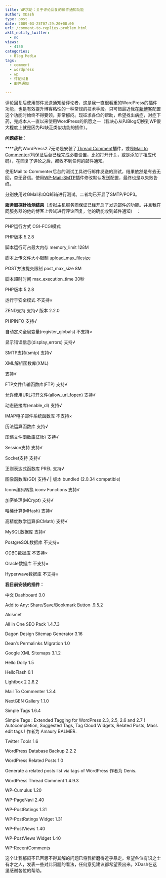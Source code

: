 ```yaml
---
title: WP求助：关于评论回复的邮件通知功能
author: XDash
type: post
date: 2009-03-25T07:29:20+00:00
url: /comment-to-replies-problem.html
aktt_notify_twitter:
  - no
views:
  - 4150
categories:
  - Blog Media
tags:
  - comment
  - wordpress
  - wp
  - 评论回复
  - 邮件通知

---
```

评论回复后使用邮件发送通知给评论者，这是我一直很看重的WordPress的插件功能，也是有效提升博客粘性的一种常规的技术手段。只可惜最近我在<a href="http://www.fanbing.net/blog" target="_blank">新博客</a>配置这个功能时始终不得要领，非常郁闷。现征求各位的帮助，希望找出病症，对症下药，完成本人一直以来使用WordPress的夙愿之一（我决心从PJBlog切换到WP很大程度上就是因为PJ缺乏类似功能的插件）。

**问题症状：**

****我的WordPress2.7无论是安装了<a href="http://blog.2i2j.com/plugins/wordpress-thread-comment" target="_blank">Thread Comment</a>插件，或是<a href="http://www.thinkagain.cn/archives/989.html" target="_blank">Mail to Commenter</a>(均保证后台已经完成必要设置，比如打开开关，或是添加了相应代码），在回复了评论之后，都收不到任何的邮件通知。

使用Mail to Commenter后台的测试工具进行邮件发送的测试，结果依然是有去无回，杳无音信。使用<a href="http://www.callum-macdonald.com/code/wp-mail-smtp/" target="_blank">WP-Mail-SMTP</a>插件修改默认发送配置，最终也是以失败告终。

分别使用过GMail和QQ邮箱进行测试。二者均已开启了SMTP/POP3。

**服务器探针检测结果<span style="font-weight: normal;">（虚拟主机服务商保证已经开启了发送邮件的功能。并且我在同服务器的他的博客上尝试进行评论回复，他的确能收到邮件通知） ：</span>**

****

<span style="font-weight: normal;">PHP运行方式</span><span><span style="font-weight: normal;"> </span></span><span style="font-weight: normal;">CGI-FCGI模式</span>

<span style="font-weight: normal;">PHP版本</span><span><span style="font-weight: normal;"> </span></span><span style="font-weight: normal;">5.2.8</span>

<span style="font-weight: normal;">脚本运行可占最大内存</span><span><span style="font-weight: normal;"> </span></span><span style="font-weight: normal;">memory_limit</span><span><span style="font-weight: normal;"> </span></span><span style="font-weight: normal;">128M</span>

<span style="font-weight: normal;">脚本上传文件大小限制</span><span><span style="font-weight: normal;"> </span></span><span style="font-weight: normal;">upload_max_filesize</span><span><span style="font-weight: normal;"> </span></span>

<span style="font-weight: normal;">POST方法提交限制</span><span><span style="font-weight: normal;"> </span></span><span style="font-weight: normal;">post_max_size</span><span><span style="font-weight: normal;"> </span></span><span style="font-weight: normal;">8M</span>

<span style="font-weight: normal;">脚本超时时间</span><span><span style="font-weight: normal;"> </span></span><span style="font-weight: normal;">max_execution_time</span><span><span style="font-weight: normal;"> </span></span><span style="font-weight: normal;">30秒</span>

<span style="font-weight: normal;">PHP版本</span><span><span style="font-weight: normal;"> </span></span><span style="font-weight: normal;">5.2.8</span>

<span style="font-weight: normal;">运行于安全模式</span><span><span style="font-weight: normal;"> </span></span><span style="font-weight: normal;">不支持×</span>

<span style="font-weight: normal;">ZEND支持</span><span><span style="font-weight: normal;"> </span></span><span style="font-weight: normal;">支持√ 版本 2.2.0</span>

<span style="font-weight: normal;">PHPINFO</span><span><span style="font-weight: normal;"> </span></span><span style="font-weight: normal;">支持√ </span>

<span style="font-weight: normal;">自动定义全局变量(register_globals)</span><span><span style="font-weight: normal;"> </span></span><span style="font-weight: normal;">不支持×</span>

<span style="font-weight: normal;">显示错误信息(display_errors)</span><span><span style="font-weight: normal;"> </span></span><span style="font-weight: normal;">支持√</span>

<span style="font-weight: normal;">SMTP支持(smtp)</span><span><span style="font-weight: normal;"> </span></span><span style="font-weight: normal;">支持√</span>

<span style="font-weight: normal;"><!--more-->XML解析函数库(XML)</span>

<span><span style="font-weight: normal;"> </span></span><span style="font-weight: normal;">支持√</span>

<span style="font-weight: normal;">FTP文件传输函数库(FTP)</span><span><span style="font-weight: normal;"> </span></span><span style="font-weight: normal;">支持√</span>

<span style="font-weight: normal;">允许使用URL打开文件(allow_url_fopen)</span><span><span style="font-weight: normal;"> </span></span><span style="font-weight: normal;">支持√</span>

<span style="font-weight: normal;">动态链接库(enable_dl)</span><span><span style="font-weight: normal;"> </span></span><span style="font-weight: normal;">支持√</span>

<span style="font-weight: normal;">IMAP电子邮件系统函数库</span><span><span style="font-weight: normal;"> </span></span><span style="font-weight: normal;">不支持×</span>

<span style="font-weight: normal;">历法运算函数库</span><span><span style="font-weight: normal;"> </span></span><span style="font-weight: normal;">支持√</span>

<span style="font-weight: normal;">压缩文件函数库(Zlib)</span><span><span style="font-weight: normal;"> </span></span><span style="font-weight: normal;">支持√</span>

<span style="font-weight: normal;">Session支持</span><span><span style="font-weight: normal;"> </span></span><span style="font-weight: normal;">支持√</span>

<span style="font-weight: normal;">Socket支持</span><span><span style="font-weight: normal;"> </span></span><span style="font-weight: normal;">支持√</span>

<span style="font-weight: normal;">正则表达式函数库 PREL</span><span><span style="font-weight: normal;"> </span></span><span style="font-weight: normal;">支持√</span>

<span style="font-weight: normal;">图像函数库(GD)</span><span><span style="font-weight: normal;"> </span></span><span style="font-weight: normal;">支持√ | 版本 bundled (2.0.34 compatible)</span>

<span style="font-weight: normal;">Iconv编码转换 iconv Functions</span><span><span style="font-weight: normal;"> </span></span><span style="font-weight: normal;">支持√</span>

<span style="font-weight: normal;">加密处理(MCrypt)</span><span><span style="font-weight: normal;"> </span></span><span style="font-weight: normal;">支持√</span>

<span style="font-weight: normal;">哈稀计算(MHash)</span><span><span style="font-weight: normal;"> </span></span><span style="font-weight: normal;">支持√</span>

<span style="font-weight: normal;">高精度数学运算(BCMath)</span><span><span style="font-weight: normal;"> </span></span><span style="font-weight: normal;">支持√</span>

<span style="font-weight: normal;">MySQL数据库</span><span><span style="font-weight: normal;"> </span></span><span style="font-weight: normal;">支持√</span>

<span style="font-weight: normal;">PostgreSQL数据库</span><span><span style="font-weight: normal;"> </span></span><span style="font-weight: normal;">不支持×</span>

<span style="font-weight: normal;">ODBC数据库</span><span><span style="font-weight: normal;"> </span></span><span style="font-weight: normal;">不支持×</span>

<span style="font-weight: normal;">Oracle数据库</span><span><span style="font-weight: normal;"> </span></span><span style="font-weight: normal;">不支持×</span>

<span style="font-weight: normal;">Hyperwave数据库</span><span><span style="font-weight: normal;"> </span></span><span style="font-weight: normal;">不支持×</span>

**我目前安装的插件：**

<span style="font-weight: normal;">中文 Dashboard</span><span><span style="font-weight: normal;"> </span></span><span style="font-weight: normal;">3.0</span><span><span style="font-weight: normal;"> </span></span>

<span style="font-weight: normal;">Add to Any: Share/Save/Bookmark Button</span><span><span style="font-weight: normal;"> </span></span><span style="font-weight: normal;">.9.5.2</span><span><span style="font-weight: normal;"> </span></span>

<span style="font-weight: normal;">Akismet</span>

<span style="font-weight: normal;">All in One SEO Pack</span><span><span style="font-weight: normal;"> </span></span><span style="font-weight: normal;">1.4.7.3</span><span><span style="font-weight: normal;"> </span></span>

<span style="font-weight: normal;">Dagon Design Sitemap Generator</span><span><span style="font-weight: normal;"> </span></span><span style="font-weight: normal;">3.16</span><span><span style="font-weight: normal;"> </span></span>

<span style="font-weight: normal;">Dean&#8217;s Permalinks Migration</span><span><span style="font-weight: normal;"> </span></span><span style="font-weight: normal;">1.0</span><span><span style="font-weight: normal;"> </span></span>

<span style="font-weight: normal;">Google XML Sitemaps</span><span><span style="font-weight: normal;"> </span></span><span style="font-weight: normal;">3.1.2</span><span><span style="font-weight: normal;"> </span></span>

<span style="font-weight: normal;">Hello Dolly</span><span><span style="font-weight: normal;"> </span></span><span style="font-weight: normal;">1.5</span><span><span style="font-weight: normal;"> </span></span>

<span style="font-weight: normal;">HelloFlash</span><span><span style="font-weight: normal;"> </span></span><span style="font-weight: normal;">0.1</span><span><span style="font-weight: normal;"> </span></span>

<span style="font-weight: normal;">Lightbox 2</span><span><span style="font-weight: normal;"> </span></span><span style="font-weight: normal;">2.8.2</span><span><span style="font-weight: normal;"> </span></span>

<span style="font-weight: normal;">Mail To Commenter</span><span><span style="font-weight: normal;"> </span></span><span style="font-weight: normal;">1.3.4</span><span><span style="font-weight: normal;"> </span></span>

<span style="font-weight: normal;">NextGEN Gallery</span><span><span style="font-weight: normal;"> </span></span><span style="font-weight: normal;">1.1.0</span><span><span style="font-weight: normal;"> </span></span>

<span style="font-weight: normal;">Simple Tags</span><span><span style="font-weight: normal;"> </span></span><span style="font-weight: normal;">1.6.4</span><span><span style="font-weight: normal;"> </span></span>

<span style="font-weight: normal;">Simple Tags : Extended Tagging for WordPress 2.3, 2.5, 2.6 and 2.7 ! Autocompletion, Suggested Tags, Tag Cloud Widgets, Related Posts, Mass edit tags ! 作者为 Amaury BALMER.</span>

<span style="font-weight: normal;">Twitter Tools</span><span><span style="font-weight: normal;"> </span></span><span style="font-weight: normal;">1.6</span><span><span style="font-weight: normal;"> </span></span>

<span style="font-weight: normal;">WordPress Database Backup</span><span><span style="font-weight: normal;"> </span></span><span style="font-weight: normal;">2.2.2</span><span><span style="font-weight: normal;"> </span></span>

<span style="font-weight: normal;">WordPress Related Posts</span><span><span style="font-weight: normal;"> </span></span><span style="font-weight: normal;">1.0</span><span><span style="font-weight: normal;"> </span></span>

<span style="font-weight: normal;">Generate a related posts list via tags of WordPress 作者为 Denis.</span>

<span style="font-weight: normal;">WordPress Thread Comment</span><span><span style="font-weight: normal;"> </span></span><span style="font-weight: normal;">1.4.9.3</span><span><span style="font-weight: normal;"> </span></span>

<span style="font-weight: normal;">WP-Cumulus</span><span><span style="font-weight: normal;"> </span></span><span style="font-weight: normal;">1.20</span><span><span style="font-weight: normal;"> </span></span>

<span style="font-weight: normal;">WP-PageNavi</span><span><span style="font-weight: normal;"> </span></span><span style="font-weight: normal;">2.40</span><span><span style="font-weight: normal;"> </span></span>

<span style="font-weight: normal;">WP-PostRatings</span><span><span style="font-weight: normal;"> </span></span><span style="font-weight: normal;">1.31</span><span><span style="font-weight: normal;"> </span></span>

<span style="font-weight: normal;">WP-PostRatings Widget</span><span><span style="font-weight: normal;"> </span></span><span style="font-weight: normal;">1.31</span><span><span style="font-weight: normal;"> </span></span>

<span style="font-weight: normal;">WP-PostViews</span><span><span style="font-weight: normal;"> </span></span><span style="font-weight: normal;">1.40</span><span><span style="font-weight: normal;"> </span></span>

<span style="font-weight: normal;">WP-PostViews Widget</span><span><span style="font-weight: normal;"> </span></span><span style="font-weight: normal;">1.40</span><span><span style="font-weight: normal;"> </span></span>

<span style="font-weight: normal;">WP-RecentComments</span>

<span style="font-weight: normal;">这个让我郁闷不已百思不得其解的问题已将我折磨得近乎暴走。希望各位有识之士有才之人，发表一些对此问题的看法，任何意见建议都希望丢出来。XDash在这里感谢各位的帮助。</span>